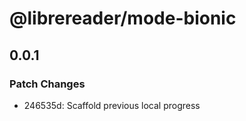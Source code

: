# @librereader/mode-bionic

## 0.0.1

### Patch Changes

- 246535d: Scaffold previous local progress

